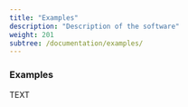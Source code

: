 ```yaml
---
title: "Examples"
description: "Description of the software"
weight: 201
subtree: /documentation/examples/
---
```


### Examples

TEXT